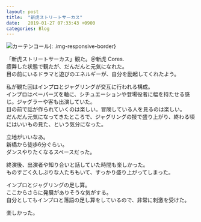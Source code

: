 ```yaml
---
layout: post
title:  "新虎ストリートサーカス"
date:   2019-01-27 07:33:43 +0900
categories: Blog
---
```


![カーテンコール]({{site.baseurl}}/img/20190127_01.JPG){: .img-responsive-border} 

「新虎ストリートサーカス」観た。＠新虎 Cores.   
疲弊した状態で観たが、だんだんと元気になれた。  
目の前にいるドラマと遊びのエネルギーが、自分を励起してくれたよう。

私が観た回はインプロとジャグリングが交互に行われる構成。  
インプロはペーパーズを軸に、シチュエーションや登場役者に幅を持たせる感じ。ジャグラーや客も出演していた。  
目の前で話が作られていくのは楽しい。冒険している人を見るのは楽しい。  
だんだん元気になってきたところで、ジャグリングの技で盛り上がり、終わる頃にはいいもの見た、という気分になった。

立地がいいなあ。  
新橋から徒歩6分ぐらい。  
ダンスやりたくなるスペースだった。

終演後、出演者や知り合いと話していた時間も楽しかった。  
ものすごく久しぶりな人たちもいて、すっかり盛り上がってしまった。

インプロとジャグリングの足し算。  
ここからさらに発展がありそうな気がする。  
自分としてもインプロと落語の足し算をしているので、非常に刺激を受けた。

楽しかった。
